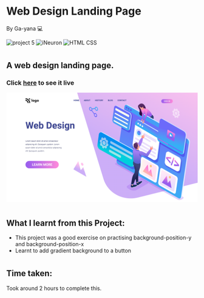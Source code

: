 # Web Design Landing Page
By Ga-yana  :computer:

![project 5](https://img.shields.io/badge/Project%20-8-blueviolet) ![iNeuron](https://img.shields.io/badge/iNeuron-FullStack-ff69b4)
![HTML CSS](https://img.shields.io/badge/HTML-CSS-9cf)  
#

## A web design landing page.

### Click [here]() to see it live

![Homepage](./images/Screenshot%202022-08-05%20at%206.14.10%20PM.png)
# 

## What I learnt from this Project:

- This project was a good exercise on practising background-position-y and background-position-x
- Learnt to add gradient background to a button

#
## Time taken:
 Took around 2 hours to complete this.
# 
